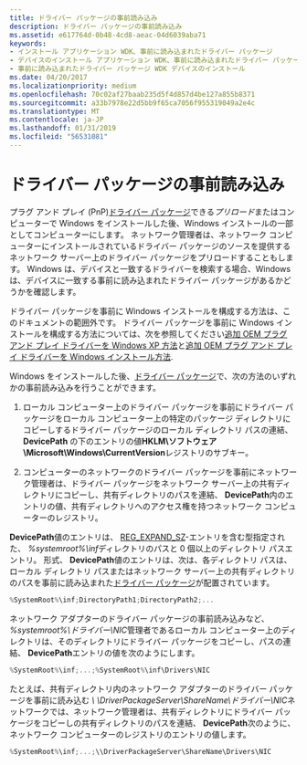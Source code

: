 ```yaml
---
title: ドライバー パッケージの事前読み込み
description: ドライバー パッケージの事前読み込み
ms.assetid: e617764d-0b48-4cd8-aeac-04d6039aba71
keywords:
- インストール アプリケーション WDK、事前に読み込まれたドライバー パッケージ
- デバイスのインストール アプリケーション WDK、事前に読み込まれたドライバー パッケージ
- 事前に読み込まれたドライバー パッケージ WDK デバイスのインストール
ms.date: 04/20/2017
ms.localizationpriority: medium
ms.openlocfilehash: 70c02af27baab235d5f4d857d4be127a855b8371
ms.sourcegitcommit: a33b7978e22d5bb9f65ca7056f955319049a2e4c
ms.translationtype: MT
ms.contentlocale: ja-JP
ms.lasthandoff: 01/31/2019
ms.locfileid: "56531081"
---
```

# <a name="preloading-driver-packages"></a>ドライバー パッケージの事前読み込み


プラグ アンド プレイ (PnP)[ドライバー パッケージ](driver-packages.md)できる*プリロード*またはコンピューターで Windows をインストールした後、Windows インストールの一部としてコンピューターにします。 ネットワーク管理者は、ネットワーク コンピューターにインストールされているドライバー パッケージのソースを提供するネットワーク サーバー上のドライバー パッケージをプリロードすることもします。 Windows は、デバイスと一致するドライバーを検索する場合、Windows は、デバイスに一致する事前に読み込まれたドライバー パッケージがあるかどうかを確認します。

ドライバー パッケージを事前に Windows インストールを構成する方法は、このドキュメントの範囲外です。 ドライバー パッケージを事前に Windows インストールを構成する方法については、次を参照してください[追加 OEM プラグ アンド プレイ ドライバーを Windows XP 方法](https://go.microsoft.com/fwlink/p/?linkid=3100&ID=314479)と[追加 OEM プラグ アンド プレイ ドライバーを Windows インストール方法](https://go.microsoft.com/fwlink/p/?linkid=70235).

Windows をインストールした後、[ドライバー パッケージ](driver-packages.md)で、次の方法のいずれかの事前読み込みを行うことができます。

1.  ローカル コンピューター上のドライバー パッケージを事前にドライバー パッケージをローカル コンピューター上の特定のパッケージ ディレクトリにコピーしするドライバー パッケージのローカル ディレクトリ パスの連結、 **DevicePath** の下のエントリの値**HKLM\\ソフトウェア\\Microsoft\\Windows\\CurrentVersion**レジストリのサブキー。

2.  コンピューターのネットワークのドライバー パッケージを事前にネットワーク管理者は、ドライバー パッケージをネットワーク サーバー上の共有ディレクトリにコピーし、共有ディレクトリのパスを連結、 **DevicePath**内のエントリの値、共有ディレクトリへのアクセス権を持つネットワーク コンピューターのレジストリ。

**DevicePath**値のエントリは、 [REG_EXPAND_SZ](https://docs.microsoft.com/windows/desktop/SysInfo/registry-value-types)-エントリを含む型指定された、 *%systemroot%\\inf*ディレクトリのパスと 0 個以上のディレクトリ パスエントリ。 形式、 **DevicePath**値のエントリは、次は、各ディレクトリ パスは、ローカル ディレクトリ パスまたはネットワーク サーバー上の共有ディレクトリのパスを事前に読み込まれた[ドライバー パッケージ](driver-packages.md)が配置されています。

```cpp
%SystemRoot%\inf;DirectoryPath1;DirectoryPath2;...
```

ネットワーク アダプターのドライバー パッケージの事前読み込みなど、 *%systemroot%\\ドライバー\\NIC*管理者であるローカル コンピューター上のディレクトリは、そのディレクトリにドライバー パッケージをコピーし、パスの連結、 **DevicePath**エントリの値を次のようにします。

```cpp
%SystemRoot%\inf;...;%SystemRoot%\inf\Drivers\NIC
```

たとえば、共有ディレクトリ内のネットワーク アダプターのドライバー パッケージを事前に読み込む *\\ \\DriverPackageServer\\ShareName\\ドライバー\\NIC*ネットワークでは、ネットワーク管理者は、共有ディレクトリにドライバー パッケージをコピーしの共有ディレクトリのパスを連結、 **DevicePath**次のように、ネットワーク コンピューターのレジストリのエントリの値します。

```cpp
%SystemRoot%\inf;...;\\DriverPackageServer\ShareName\Drivers\NIC
```

 

 





